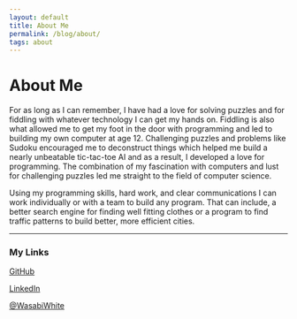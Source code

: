 ```yaml
---
layout: default
title: About Me
permalink: /blog/about/
tags: about
---
```


About Me
=========

For as long as I can remember, I have had a love for solving puzzles and for fiddling with whatever technology I can get my hands on. Fiddling is also what allowed me to get my foot in the door with programming and led to building my own computer at age 12. Challenging puzzles and problems like Sudoku encouraged me to deconstruct things which helped me build a nearly unbeatable tic-tac-toe AI and as a result, I developed a love for programming. The combination of my fascination with computers and lust for challenging puzzles led me straight to the field of computer science.

Using my programming skills, hard work, and clear communications I can work individually or with a team to build any program. That can include, a better search engine for finding well fitting clothes or a program to find traffic patterns to build better, more efficient cities.

***

### My Links
[GitHub](https://github.com/GFynbo)

[LinkedIn](https://linkedin.com/in/gavin-fynbo)

[@WasabiWhite](https://twitter.com/wasabiwhite)
